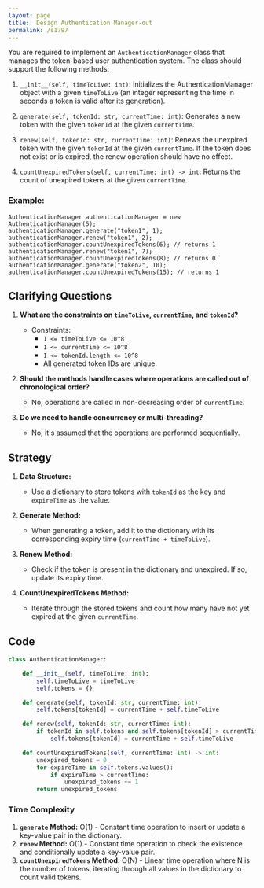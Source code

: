 ```yaml
---
layout: page
title:  Design Authentication Manager-out
permalink: /s1797
---
```


You are required to implement an `AuthenticationManager` class that manages the token-based user authentication system. The class should support the following methods:

1. `__init__(self, timeToLive: int)`: Initializes the AuthenticationManager object with a given `timeToLive` (an integer representing the time in seconds a token is valid after its generation).

2. `generate(self, tokenId: str, currentTime: int)`: Generates a new token with the given `tokenId` at the given `currentTime`. 

3. `renew(self, tokenId: str, currentTime: int)`: Renews the unexpired token with the given `tokenId` at the given `currentTime`. If the token does not exist or is expired, the renew operation should have no effect.

4. `countUnexpiredTokens(self, currentTime: int) -> int`: Returns the count of unexpired tokens at the given `currentTime`.

### Example:

```plaintext
AuthenticationManager authenticationManager = new AuthenticationManager(5); 
authenticationManager.generate("token1", 1); 
authenticationManager.renew("token1", 2); 
authenticationManager.countUnexpiredTokens(6); // returns 1
authenticationManager.renew("token1", 7); 
authenticationManager.countUnexpiredTokens(8); // returns 0
authenticationManager.generate("token2", 10); 
authenticationManager.countUnexpiredTokens(15); // returns 1
```

## Clarifying Questions

1. **What are the constraints on `timeToLive`, `currentTime`, and `tokenId`?**
   - Constraints:
     - `1 <= timeToLive <= 10^8`
     - `1 <= currentTime <= 10^8`
     - `1 <= tokenId.length <= 10^8`
     - All generated token IDs are unique.
  
2. **Should the methods handle cases where operations are called out of chronological order?**
   - No, operations are called in non-decreasing order of `currentTime`.

3. **Do we need to handle concurrency or multi-threading?**
   - No, it's assumed that the operations are performed sequentially.

## Strategy

1. **Data Structure:**
   - Use a dictionary to store tokens with `tokenId` as the key and `expireTime` as the value.

2. **Generate Method:**
   - When generating a token, add it to the dictionary with its corresponding expiry time (`currentTime + timeToLive`).
   
3. **Renew Method:**
   - Check if the token is present in the dictionary and unexpired. If so, update its expiry time.

4. **CountUnexpiredTokens Method:**
   - Iterate through the stored tokens and count how many have not yet expired at the given `currentTime`.

## Code

```python
class AuthenticationManager:

    def __init__(self, timeToLive: int):
        self.timeToLive = timeToLive
        self.tokens = {}

    def generate(self, tokenId: str, currentTime: int):
        self.tokens[tokenId] = currentTime + self.timeToLive

    def renew(self, tokenId: str, currentTime: int):
        if tokenId in self.tokens and self.tokens[tokenId] > currentTime:
            self.tokens[tokenId] = currentTime + self.timeToLive

    def countUnexpiredTokens(self, currentTime: int) -> int:
        unexpired_tokens = 0
        for expireTime in self.tokens.values():
            if expireTime > currentTime:
                unexpired_tokens += 1
        return unexpired_tokens
```

### Time Complexity

1. **`generate` Method:** O(1) - Constant time operation to insert or update a key-value pair in the dictionary.
2. **`renew` Method:** O(1) - Constant time operation to check the existence and conditionally update a key-value pair.
3. **`countUnexpiredTokens` Method:** O(N) - Linear time operation where N is the number of tokens, iterating through all values in the dictionary to count valid tokens.